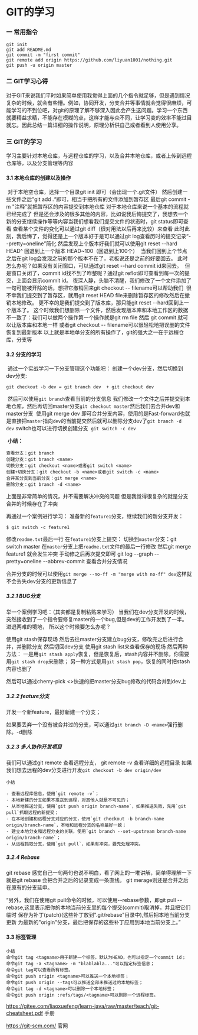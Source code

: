 # GIT的学习

### 一 常用指令

```
git init
git add README.md
git commit -m "first commit"
git remote add origin https://github.com/liyuan1001/nothing.git
git push -u origin master            
```

### 二 GIT学习心得

​	对于GIT来说我们平时如果简单使用我觉得上面的几个指令就足够，但是遇到情况复杂的时候，就会有些懵。例如，协同开发，分支合并等事情就会觉得很麻烦，可能学习的不到位吧，对git的原理了解不够深入因此会产生这问题。
​	学习一个东西就要精益求精，不能存在模糊的点，这样才能与众不同，让学习变的效率不能过目就忘。
​	因此总结一篇详细的操作说明，原理分析供自己或者看到人使用分享。

### 三 GIT的学习

​	学习主要针对本地仓库，与远程仓库的学习，以及合并本地仓库，或者上传到远程仓库等，以及分支管理等内容

#### 3.1 本地仓库的创建以及操作

​	对于本地空仓库，选择一个目录git init 即可（会出现一个.git文件）
​	然后创建一些文件之后”git add .“即可，相当于把所有的文件添加到暂存区
​	最后git commit -m "注释"就把暂存区的内容提交到本地仓库
​	对于本地仓库来说一个基本的流程就已经完成了
​	但是还会涉及的很多其他的内容，比如说我后悔提交了，我想去一个新的分支继续操作等等内容
​	当我们想看我们提交文件的状态时，git status即可查看
​	查看某个文件的变化可以通过git diff（很对用法以后再来比较）来查看
​	此时此刻，我后悔了，觉得还是上一个版本好于是可以通过git log查看历时的提交记录“--pretty=oneline”简化
​	然后发现上个版本好我们就可以使用git reset --hard HEAD^ 回退到上一个版本 HEAD~100（回退到上100个）
​	当我们回到上个节点之后在git log会发现之前的那个版本不在了，老板说还是之前的好要回去。
​	此时怎么办呢？如果没有关闭窗口，可以通过git reset --hard commit id来回去。
​	但是窗口关闭了，commit id找不到了咋整呢？通过git reflot即可查看到每一次的提交，上面会显示commit id。
​	夜深人静，头脑不清醒，我们修改了一个文件添加了一句可能被开除的话，想把它撤销回来git checkout -- filename可以帮助我们
​	很不幸我们提交到了暂存区，就用git reset HEAD file来删除暂存区的修改然后在撤销本地修改。
​	更不幸的是我们提交到了版本库，那只能git reset --hard回到上一个版本了。
​	这个时候我们想删除一个文件，然后发现版本库和本地工作区的数据不一致了：我们可以做两个操作
​	第一个操作就是git rm file 然后 git commit 就可以让版本库和本地一样
​	或者git checkout -- filename可以很轻松地把误删的文件恢复到最新版本
​	以上就是本地单分支的所有操作了，git的强大之一在于远程仓库，分支等

#### 3.2 分支的学习

​	通过一个实战学习一下分支管理这个功能吧：
​	创建一个dev分支，然后切换到dev分支:

```
git checkout -b dev = git branch dev  + git checkout dev
```

​	然后可以使用`git branch`查看当前的分支信息
​	我们修改一个文件之后并提交到本地仓库，然后再切回master分支`git checkout master`
​	然后我们去合并dev和master分支
​	使用git merge dev 即可合并分支内容，使用的是Fast-forward也就是直接把`master`指向`dev`的当前提交
​	然后就可以删除分支dev了`git branch -d dev`
​	switch也可以进行切换创建分支
​	`git switch -c dev`

​	**小结：**

```
查看分支：git branch
创建分支：git branch <name>
切换分支：git checkout <name>或者git switch <name>
创建+切换分支：git checkout -b <name>或者git switch -c <name>
合并某分支到当前分支：git merge <name>
删除分支：git branch -d <name>
```

上面是非常简单的情况，并不需要解决冲突的问题
但是我觉得很复杂的就是分支合并的时候存在了冲突

再通过一个案例进行学习：
准备新的`feature1`分支，继续我们的新分支开发：

```
$ git switch -c feature1
```

修改`readme.txt`最后一行
在`feature1`分支上提交：
切换到`master`分支：git switch master
在`master`分支上把`readme.txt`文件的最后一行修改
然后git merge feature1 就会发生冲突
手动修之后再次提交即可
git log --graph --pretty=oneline --abbrev-commit 查看合并分支情况

合并分支的时候可以使用`git merge --no-ff -m "merge with no-ff" dev`这样就不会丢失dev分支的更新信息了

##### 3.2.1 BUG分支

举一个案例学习吧：（其实都是复制粘贴来学习）
当我们在dev分支开发的时候，突然接收到了一个指令要修复master的一个bug,但是dev的工作开发到了一半。进退两难的境地，
所以这个时候要怎么办呢？

使用git stash保存现场
然后去往master分支建立bug分支，修改完之后进行合并，并删除分支
然后切回dev分支
使用git stash list来查看保存的现场
然后两种方法：
一是用`git stash apply`恢复，但是恢复后，stash内容并不删除，你需要用`git stash drop`来删除；
另一种方式是用`git stash pop`，恢复的同时把stash内容也删了

然后可以通过cherry-pick <<commit id>>快速的把master分支bug修改的代码合并到dev上



##### 3.2.2 feature分支

开发一个新feature，最好新建一个分支；

如果要丢弃一个没有被合并过的分支，可以通过`git branch -D <name>`强行删除。-d删除

##### 3.2.3 多人协作开发项目

我们可以通过git remote 查看远程分支， git remote -v 查看详细的远程目录
如果我们想去远程的dev分支进行开发`git checkout -b dev origin/dev`

```
小结

- 查看远程库信息，使用`git remote -v`；
- 本地新建的分支如果不推送到远程，对其他人就是不可见的；
- 从本地推送分支，使用`git push origin branch-name`，如果推送失败，先用`git pull`抓取远程的新提交；
- 在本地创建和远程分支对应的分支，使用`git checkout -b branch-name origin/branch-name`，本地和远程分支的名称最好一致；
- 建立本地分支和远程分支的关联，使用`git branch --set-upstream branch-name origin/branch-name`；
- 从远程抓取分支，使用`git pull`，如果有冲突，要先处理冲突。
```

##### 3.2.4 Rebase

git rebase 感觉自己一句两句也说不明白，看了网上的一堆讲解，简单得理解一下就是git rebase 会把合并之后的记录变成一条直线。
git merage则还是合并之后在原有的分支延申。

“另外，我们在使用git pull命令的时候，可以使用--rebase参数，即git pull --rebase,这里表示把你的本地当前分支里的每个提交(commit)取消掉，并且把它们临时 保存为补丁(patch)(这些补丁放到".git/rebase"目录中),然后把本地当前分支更新 为最新的"origin"分支，最后把保存的这些补丁应用到本地当前分支上。”

#### 3.3 标签管理

```
小结
命令git tag <tagname>用于新建一个标签，默认为HEAD，也可以指定一个commit id；
命令git tag -a <tagname> -m "blablabla..."可以指定标签信息；
命令git tag可以查看所有标签。
命令git push origin <tagname>可以推送一个本地标签；
命令git push origin --tags可以推送全部未推送过的本地标签；
命令git tag -d <tagname>可以删除一个本地标签；
命令git push origin :refs/tags/<tagname>可以删除一个远程标签。
```



https://gitee.com/liaoxuefeng/learn-java/raw/master/teach/git-cheatsheet.pdf 手册

https://git-scm.com/ 官网









